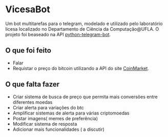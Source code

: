 # VicesaBot

Um bot multitarefas para o telegram, modelado e utilizado pelo laboratório licesa localizado no Departamento de Ciência da Computação@UFLA. O projeto foi beaseado na API [python-telegram-bot](https://github.com/python-telegram-bot/python-telegram-bot).

## **O que foi feito** 
- Falar
- Requistar o preço do bitcoin utilizando a API do site [CoinMarket](coinmarketcap.com).

## **O que falta fazer**
- Criar sistema de busca de preço que permita mais conversões entre diferentes moedas
- Criar alerta para variações do btc
- Amplificar sistemas de alerta para várias criptomoedas
- Postar imagens( memes de preferência) 
- Modificar sistema de resposta
- Adicionar mais funcionalidades ( a discutir)
